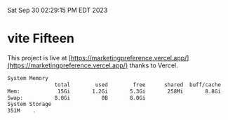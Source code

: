 Sat Sep 30 02:29:15 PM EDT 2023

# vite Fifteen


This project is live at [https://marketingpreference.vercel.app/](https://marketingpreference.vercel.app/) thanks to Vercel.

```bash
System Memory
               total        used        free      shared  buff/cache   available
Mem:            15Gi       1.2Gi       5.3Gi       258Mi       8.8Gi        13Gi
Swap:          8.0Gi          0B       8.0Gi
System Storage
351M	.
```
```bash
